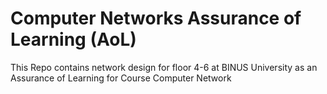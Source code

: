 # Computer Networks Assurance of Learning (AoL)

This Repo contains network design for floor 4-6 at BINUS University as an Assurance of Learning for Course Computer Network
